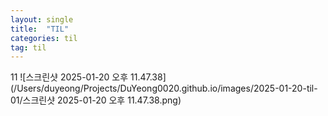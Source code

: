 ```yaml
---
layout: single
title:  "TIL"
categories: til
tag: til
---
```


11
![스크린샷 2025-01-20 오후 11.47.38](/Users/duyeong/Projects/DuYeong0020.github.io/images/2025-01-20-til-01/스크린샷 2025-01-20 오후 11.47.38.png)
